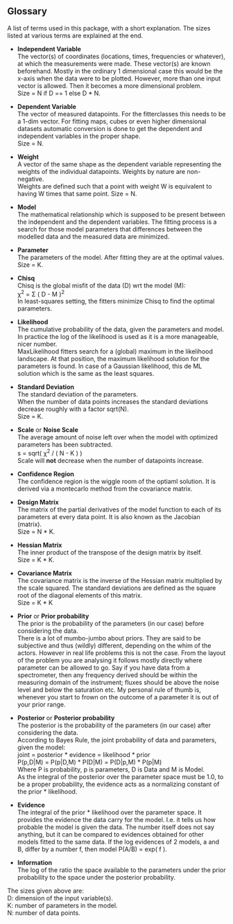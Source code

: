 <a name="glossary"> </a>
## Glossary 

A list of terms used in this package, with a short explanation. 
The sizes listed at various terms are explained at the end.

<a name="indepvar"></a>
+ **Independent Variable**<br>
The vector(s) of coordinates (locations, times, frequencies or
whatever), at which  the measurements were made. These vector(s) are
known beforehand. Mostly in the ordinary 1 dimensional case this would
be the x-axis when the data were to be plotted. However, more than one
input vector is allowed. Then it becomes a more dimensional
problem.<br>
Size = N if D == 1 else D * N.

<a name="depvar"></a>
+ **Dependent Variable**<br>
The vector of measured datapoints. For the fitterclasses this needs 
to be a 1-dim vector. For fitting maps, cubes or even higher dimensional 
datasets automatic conversion is done to get the dependent and
independent variables in the proper shape.<br>
Size = N.

<a name="weight"></a>
+ **Weight**<br>
A vector of the same shape as the dependent variable representing the weights
of the individual datapoints. Weights by nature are non-negative. <br>
Weights are defined such that a point with weight W is equivalent to having 
W times that same point.
Size = N.

<a name="model"></a>
+ **Model**<br>
The mathematical relationship which is supposed to be present between the 
independent and the dependent variables. The fitting process is a search 
for those model parameters that 
differences between the modelled data and the measured data are minimized.

<a name="param"></a>
+ **Parameter**<br>
The parameters of the model. After fitting they are at the optimal values.<br>
Size = K.

<a name="chisq"></a>
+ **Chisq**<br>
Chisq is the global misfit of the data (D) wrt the model (M): <br>
&chi;<sup>2</sup> = &Sigma; ( D - M )<sup>2</sup> <br>
In least-squares setting, the fitters minimize Chisq to find the optimal 
parameters. 

<a name="lhood"></a>
+ **Likelihood**<br>
The cumulative probability of the data, given the parameters and model.
In practice the log of the likelihood is used as it is a more manageable,
nicer number.<br>
MaxLikelihood fitters search for a (global) maximum in the likelihood 
landscape. At that position, the maximum likelihood solution for the
parameters is found. In case of a Gaussian likelihood, this de ML
solution which is the same as the least squares. 

<a name="stdev"></a>
+ **Standard Deviation**<br>
The standard deviation of the parameters. <br>When the number of data points
increases the standard deviations decrease roughly with a factor sqrt(N).<br>
Size = K.

<a name="noise"></a>
+ **Scale** or **Noise Scale**<br>
The average amount of noise left over when the model with optimized 
parameters has been subtracted. <br>
s = sqrt( &chi;<sup>2</sup> / ( N - K ) ) <br>
Scale will <b>not</b> decrease when the number of datapoints 
increase.

<a name="confidence"></a>
+ **Confidence Region**<br>
The confidence region is the wiggle room of the optiaml solution. 
It is derived via a montecarlo method from the covariance matrix. 

<a name="design"></a>
+ **Design Matrix**<br>
The matrix of the partial derivatives of the model function to each of 
its parameters at every data point. It is also known as the Jacobian 
(matrix).<br>
Size = N * K.

<a name="hessian"></a>
+ **Hessian Matrix**<br>
The inner product of the transpose of the design matrix by itself. <br>
Size = K * K.

<a name="covar"></a>
+ **Covariance Matrix**<br>
The covariance matrix is the inverse of the Hessian matrix multiplied by
the scale squared. The standard deviations are defined as the square
root of the diagonal elements of this matrix.<br>
Size = K * K

<a name="prior"></a>
+ **Prior** or **Prior probability**<br>
The prior is the probability of the parameters (in our case) before 
considering the data.<br>
There is a lot of mumbo-jumbo about priors. They are said to be
subjective and thus (wildly) different, depending on the whim of the
actors. However in real life problems this is not the case. From the 
layout of the problem you are analysing it follows mostly directly 
where parameter can be allowed to go. 
Say if you have data from a spectrometer, then any
frequency derived should be within the measuring domain of the
instrument; fluxes should be above the noise level and below the
saturation etc. My personal rule of thumb is, whenever you start to
frown on the outcome of a parameter it is out of your prior range.

<a name="posterior"></a>
+ **Posterior** or **Posterior probability**<br>
The posterior is the probability of the parameters (in our case) after 
considering the data.<br>
According to Bayes Rule, the joint probability of data and parameters,
given the model:<br>
  joint    = posterior * evidence = likelihood * prior<br>
  P(p,D|M) = P(p|D,M)  * P(D|M)   = P(D|p,M)   * P(p|M)<br>
Where P is probability, p is parameters, D is Data and M is Model.<br>
As the integral of the posterior over the parameter space must be 1.0,
to be a proper probability, the evidence acts as a normalizing constant
of the prior * likelihood.

<a name="evidence"></a>
+ **Evidence**<br>
The integral of the prior * likelihood over the parameter space. It provides
the evidence the data carry for the model. I.e. it tells us how probable
the model is given the data. The number itself does not say anything,
but it can be compared to evidences obtained for other models fitted to 
the same data. If the log evidences of 2 models, a and B, differ by a 
number f, then model P(A/B) = exp( f ).

<a name="information"></a>
+ **Information**<br>
The log of the ratio the space available to the parameters under the prior
probability to the space under the posterior probability. 

The sizes given above are:<br>
D: dimension of the input variable(s).<br>
K: number of parameters in the model.<br>
N: number of data points.<br>


